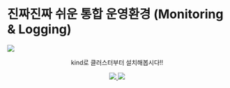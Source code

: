 # 진짜진짜 쉬운 통합 운영환경 (Monitoring & Logging)

<img src="https://capsule-render.vercel.app/api?type=waving&color=auto&height=200&section=header&text=통합모니터링&fontSize=90" />

<p align='center'> kind로 클러스터부터 설치해봅시다!! </p>
<p align='center'>
  <a href="https://github.com/sangwonchoi/observability/tree/main">
    <img src="https://img.shields.io/badge/kubernetes-%23326ce5.svg?style=for-the-badge&logo=kubernetes&logoColor=white" />
  </a>
  <a href="#prometheus">
    <img src="("https://img.shields.io/badge/Prometheus-E6522C?style=for-the-badge&logo=Prometheus&logoColor=white" />
  </a>
</p>